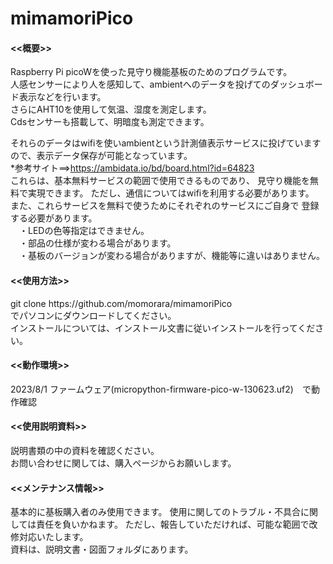 # mimamoriPico

<h4><<概要>></h4>
Raspberry Pi picoWを使った見守り機能基板のためのプログラムです。<br>
人感センサーにより人を感知して、ambientへのデータを投げてのダッシュボード表示などを行います。<br>
さらにAHT10を使用して気温、湿度を測定します。<br>
Cdsセンサーも搭載して、明暗度も測定できます。<br>

それらのデータはwifiを使いambientという計測値表示サービスに投げていますので、表示データ保存が可能となっています。<br>
*参考サイト==>https://ambidata.io/bd/board.html?id=64823 <br>
これらは、基本無料サービスの範囲で使用できるものであり、 見守り機能を無料で実現できます。 ただし、通信についてはwifiを利用する必要があります。<br>
また、これらサービスを無料で使うためにそれぞれのサービスにご自身で 登録する必要があります。<br>
　・LEDの色等指定はできません。<br>
　・部品の仕様が変わる場合があります。 <br>
　・基板のバージョンが変わる場合がありますが、機能等に違いはありません。<br>

<h4><<使用方法>></h4>
git clone https://github.com/momorara/mimamoriPico<br>
でパソコンにダウンロードしてください。<br>
インストールについては、インストール文書に従いインストールを行ってください。<br>

<h4><<動作環境>></h4>
2023/8/1 ファームウェア(micropython-firmware-pico-w-130623.uf2)　で動作確認<br>

<h4><<使用説明資料>></h4>
説明書類の中の資料を確認ください。<br>
お問い合わせに関しては、購入ページからお願いします。　<br>

<h4><<メンテナンス情報>></h4> 
基本的に基板購入者のみ使用できます。 使用に関してのトラブル・不具合に関しては責任を負いかねます。 ただし、報告していただければ、可能な範囲で改修対応いたします。<br>
資料は、説明文書・図面フォルダにあります。<br>
